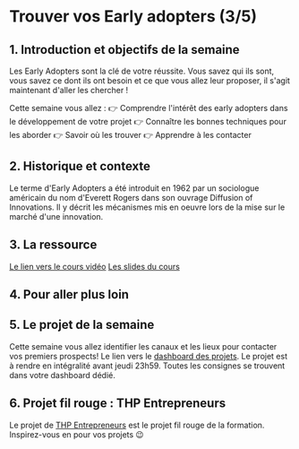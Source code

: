 # Trouver vos Early adopters (3/5)

## 1. Introduction et objectifs de la semaine
Les Early Adopters sont la clé de votre réussite. Vous savez qui ils sont, vous savez ce dont ils ont besoin et ce que vous allez leur proposer, il s'agit maintenant d'aller les chercher !

Cette semaine vous allez :
👉 Comprendre l'intérêt des early adopters dans le développement de votre projet
👉 Connaître les bonnes techniques pour les aborder
👉 Savoir où les trouver
👉 Apprendre à les contacter


## 2. Historique et contexte
Le terme d'Early Adopters a été introduit en 1962 par un sociologue américain du nom d'Everett Rogers dans son ouvrage Diffusion of Innovations. Il y décrit les mécanismes mis en oeuvre lors de la mise sur le marché d'une innovation.


## 3. La ressource
[Le lien vers le cours vidéo](https://youtu.be/hM3kh_SXUyg)
[Les slides du cours](https://docs.google.com/presentation/d/1fOtMexczr2veJxqeeNdLpQfOWhfXYdo5U_DpKKx2oqU/edit#slide=id.p)


## 4. Pour aller plus loin



## 5. Le projet de la semaine
Cette semaine vous allez identifier les canaux et les lieux pour contacter vos premiers prospects!
Le lien vers le [dashboard des projets](https://thp-entrepreneurs.notion.site/PROMO-2-e8bef48d6ad546d1928b32934c4cdfb4).
Le projet est à rendre en intégralité avant jeudi 23h59.
Toutes les consignes se trouvent dans votre dashboard dédié.


## 6. Projet fil rouge : THP Entrepreneurs
Le projet de [THP Entrepreneurs](https://thp-entrepreneurs.notion.site/THP-Entrepreneurs-524cdaa6743742278c3e52067dc3b513) est le projet fil rouge de la formation. 
Inspirez-vous en pour vos projets 😉